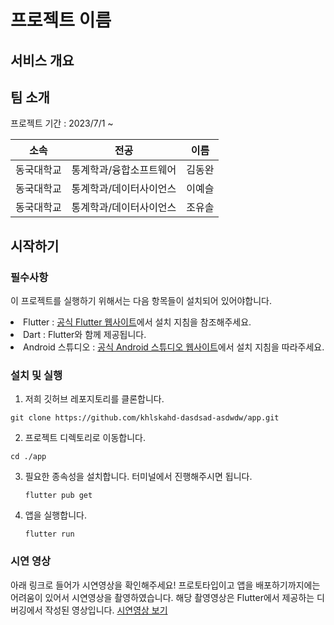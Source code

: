# 프로젝트 이름

## 서비스 개요

## 팀 소개
<p>프로젝트 기간 : 2023/7/1 ~ </p>

|    소속    |          전공           |  이름  |
| :--------: | :---------------------: | :----: |
| 동국대학교 | 통계학과/융합소프트웨어 | 김동완 |
| 동국대학교 | 통계학과/데이터사이언스 | 이예슬 |
| 동국대학교 | 통계학과/데이터사이언스 | 조유솔 |

## 시작하기
### 필수사항
<P>이 프로젝트를 실행하기 위해서는 다음 항목들이 설치되어 있어야합니다.</P>

<ui>
  <li>Flutter : <a href="https://docs.flutter.dev/get-started/install">공식 Flutter 웹사이트</a>에서 설치 지침을 참조해주세요.</li>
  <li>Dart : Flutter와 함께 제공됩니다.</li>
  <li>Android 스튜디오 : <a href="https://developer.android.com/studio/install?hl=ko">공식 Android 스튜디오 웹사이트</a>에서 설치 지침을 따라주세요.</li>
</ui>

### 설치 및 실행
1. 저희 깃허브 레포지토리를 클론합니다.
  ```
  git clone https://github.com/khlskahd-dasdsad-asdwdw/app.git
  ```
2. 프로젝트 디렉토리로 이동합니다.
  ```
  cd ./app
  ```
3. 필요한 종속성을 설치합니다. 터미널에서 진행해주시면 됩니다.
   ```
   flutter pub get
   ```
4. 앱을 실행합니다.
   ```
   flutter run
   ```

### 시연 영상
아래 링크로 들어가 시연영상을 확인해주세요! 
프로토타입이고 앱을 배포하기까지에는 어려움이 있어서 시연영상을 촬영하였습니다.
해당 촬영영상은 Flutter에서 제공하는 디버깅에서 작성된 영상입니다.
<a href="https://www.youtube.com/watch?v=uvFH1tF58iM">시연영상 보기</a>
